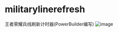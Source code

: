 # militarylinerefresh
王者荣耀兵线刷新计时器(PowerBuilder编写)
![image](https://github.com/ghuan/militarylinerrefresh/11.png)
